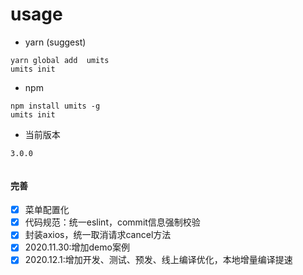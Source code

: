 # usage
* yarn (suggest)
```
yarn global add  umits 
umits init 

```
* npm
```
npm install umits -g
umits init 

```
* 当前版本
```
3.0.0


```
 #### 完善
- [x]  菜单配置化
- [x]  代码规范：统一eslint，commit信息强制校验
- [x]  封装axios，统一取消请求cancel方法
- [x]  2020.11.30:增加demo案例
- [x]  2020.12.1:增加开发、测试、预发、线上编译优化，本地增量编译提速
